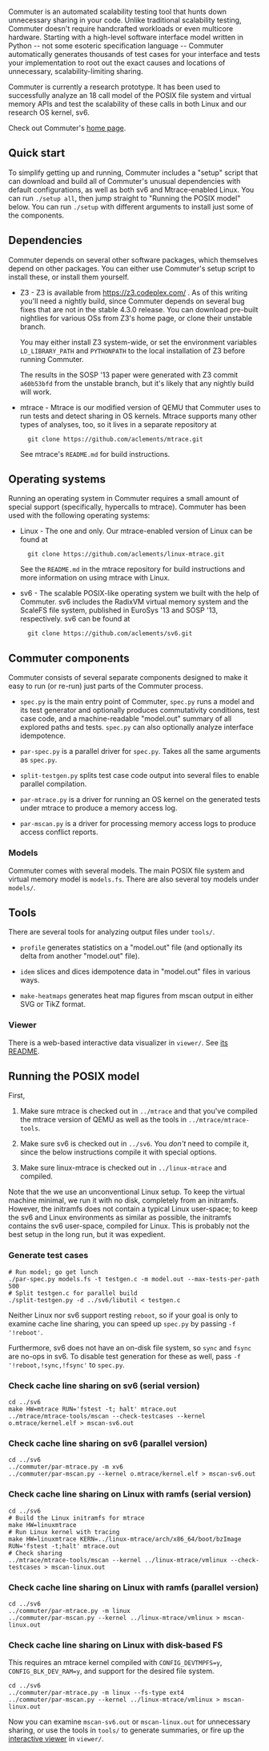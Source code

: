 Commuter is an automated scalability testing tool that hunts down
unnecessary sharing in your code.  Unlike traditional scalability
testing, Commuter doesn't require handcrafted workloads or even
multicore hardware.  Starting with a high-level software interface
model written in Python -- not some esoteric specification language --
Commuter automatically generates thousands of test cases for your
interface and tests your implementation to root out the exact causes
and locations of unnecessary, scalability-limiting sharing.

Commuter is currently a research prototype.  It has been used to
successfully analyze an 18 call model of the POSIX file system and
virtual memory APIs and test the scalability of these calls in both
Linux and our research OS kernel, sv6.

Check out Commuter's [home page](http://pdos.csail.mit.edu/commuter/).

Quick start
-----------

To simplify getting up and running, Commuter includes a "setup" script
that can download and build all of Commuter's unusual dependencies
with default configurations, as well as both sv6 and Mtrace-enabled
Linux.  You can run `./setup all`, then jump straight to "Running the
POSIX model" below.  You can run `./setup` with different arguments to
install just some of the components.

Dependencies
------------

Commuter depends on several other software packages, which themselves
depend on other packages.  You can either use Commuter's setup script
to install these, or install them yourself.

* Z3 - Z3 is available from https://z3.codeplex.com/ .  As of this
  writing you'll need a nightly build, since Commuter depends on
  several bug fixes that are not in the stable 4.3.0 release.  You can
  download pre-built nightlies for various OSs from Z3's home page, or
  clone their unstable branch.

  You may either install Z3 system-wide, or set the environment
  variables `LD_LIBRARY_PATH` and `PYTHONPATH` to the local
  installation of Z3 before running Commuter.

  The results in the SOSP '13 paper were generated with Z3 commit
  `a60b53bfd` from the unstable branch, but it's likely that any
  nightly build will work.

* mtrace - Mtrace is our modified version of QEMU that Commuter uses
  to run tests and detect sharing in OS kernels.  Mtrace supports many
  other types of analyses, too, so it lives in a separate repository
  at

        git clone https://github.com/aclements/mtrace.git

  See mtrace's `README.md` for build instructions.

Operating systems
-----------------

Running an operating system in Commuter requires a small amount of
special support (specifically, hypercalls to mtrace).  Commuter has
been used with the following operating systems:

* Linux - The one and only.  Our mtrace-enabled version of Linux can
  be found at

        git clone https://github.com/aclements/linux-mtrace.git

  See the `README.md` in the mtrace repository for build instructions
  and more information on using mtrace with Linux.

* sv6 - The scalable POSIX-like operating system we built with the
  help of Commuter.  sv6 includes the RadixVM virtual memory system
  and the ScaleFS file system, published in EuroSys '13 and SOSP '13,
  respectively.  sv6 can be found at

        git clone https://github.com/aclements/sv6.git

Commuter components
-------------------

Commuter consists of several separate components designed to make it
easy to run (or re-run) just parts of the Commuter process.

* `spec.py` is the main entry point of Commuter, `spec.py` runs a
  model and its test generator and optionally produces commutativity
  conditions, test case code, and a machine-readable "model.out"
  summary of all explored paths and tests.  `spec.py` can also
  optionally analyze interface idempotence.

* `par-spec.py` is a parallel driver for `spec.py`.  Takes all the
  same arguments as `spec.py`.

* `split-testgen.py` splits test case code output into several files
  to enable parallel compilation.

* `par-mtrace.py` is a driver for running an OS kernel on the
  generated tests under mtrace to produce a memory access log.

* `par-mscan.py` is a driver for processing memory access logs to
  produce access conflict reports.

### Models

Commuter comes with several models.  The main POSIX file system and
virtual memory model is `models.fs`.  There are also several toy
models under `models/`.

Tools
-----

There are several tools for analyzing output files under `tools/`.

* `profile` generates statistics on a "model.out" file (and optionally
  its delta from another "model.out" file).

* `idem` slices and dices idempotence data in "model.out" files in
  various ways.

* `make-heatmaps` generates heat map figures from mscan output in
  either SVG or TikZ format.

### Viewer

There is a web-based interactive data visualizer in `viewer/`.  See
[its README](viewer/README.md).

Running the POSIX model
-----------------------

First,

1. Make sure mtrace is checked out in `../mtrace` and that you've
   compiled the mtrace version of QEMU as well as the tools in
   `../mtrace/mtrace-tools`.

2. Make sure sv6 is checked out in `../sv6`.  You *don't* need to
   compile it, since the below instructions compile it with special
   options.

3. Make sure linux-mtrace is checked out in `../linux-mtrace` and
   compiled.

Note that the we use an unconventional Linux setup.  To keep the
virtual machine minimal, we run it with no disk, completely from an
initramfs.  However, the initramfs does not contain a typical Linux
user-space; to keep the sv6 and Linux environments as similar as
possible, the initramfs contains the sv6 user-space, compiled for
Linux.  This is probably not the best setup in the long run, but it
was expedient.

### Generate test cases

    # Run model; go get lunch
    ./par-spec.py models.fs -t testgen.c -m model.out --max-tests-per-path 500
    # Split testgen.c for parallel build
    ./split-testgen.py -d ../sv6/libutil < testgen.c

Neither Linux nor sv6 support resting `reboot`, so if your goal is
only to examine cache line sharing, you can speed up `spec.py` by
passing `-f '!reboot'`.

Furthermore, sv6 does not have an on-disk file system, so `sync` and
`fsync` are no-ops in sv6.  To disable test generation for these as
well, pass `-f '!reboot,!sync,!fsync'` to `spec.py`.

### Check cache line sharing on sv6 (serial version)

    cd ../sv6
    make HW=mtrace RUN='fstest -t; halt' mtrace.out
    ../mtrace/mtrace-tools/mscan --check-testcases --kernel o.mtrace/kernel.elf > mscan-sv6.out

### Check cache line sharing on sv6 (parallel version)

    cd ../sv6
    ../commuter/par-mtrace.py -m xv6
    ../commuter/par-mscan.py --kernel o.mtrace/kernel.elf > mscan-sv6.out

### Check cache line sharing on Linux with ramfs (serial version)

    cd ../sv6
    # Build the Linux initramfs for mtrace
    make HW=linuxmtrace
    # Run Linux kernel with tracing
    make HW=linuxmtrace KERN=../linux-mtrace/arch/x86_64/boot/bzImage RUN='fstest -t;halt' mtrace.out
    # Check sharing
    ../mtrace/mtrace-tools/mscan --kernel ../linux-mtrace/vmlinux --check-testcases > mscan-linux.out

### Check cache line sharing on Linux with ramfs (parallel version)

    cd ../sv6
    ../commuter/par-mtrace.py -m linux
    ../commuter/par-mscan.py --kernel ../linux-mtrace/vmlinux > mscan-linux.out

### Check cache line sharing on Linux with disk-based FS

This requires an mtrace kernel compiled with `CONFIG_DEVTMPFS=y`,
`CONFIG_BLK_DEV_RAM=y`, and support for the desired file system.

    cd ../sv6
    ../commuter/par-mtrace.py -m linux --fs-type ext4
    ../commuter/par-mscan.py --kernel ../linux-mtrace/vmlinux > mscan-linux.out

Now you can examine `mscan-sv6.out` or `mscan-linux.out` for
unnecessary sharing, or use the tools in `tools/` to generate
summaries, or fire up the [interactive viewer](viewer/README.md) in
`viewer/`.
